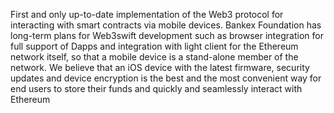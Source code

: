 First and only up-to-date implementation of the Web3 protocol for interacting with smart contracts via mobile devices. Bankex Foundation has long-term plans for Web3swift development such as browser integration for full support of Dapps and integration with light client for the Ethereum network itself, so that a mobile device is a stand-alone member of the network. We believe that an iOS device with the latest firmware, security updates and device encryption is the best and the most convenient way for end users to store their funds and quickly and seamlessly interact with Ethereum
